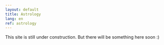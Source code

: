 ```yaml
---
layout: default
title: Astrology
lang: en
ref: astrology
---
```

This site is still under construction. But there will be something here soon :)
